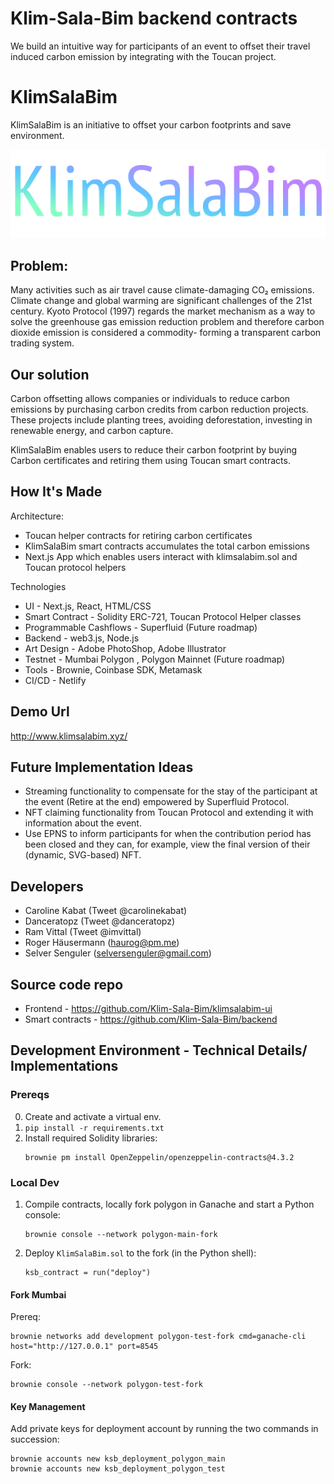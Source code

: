 # Klim-Sala-Bim backend contracts

We build an intuitive way for participants of an event to offset their travel induced carbon emission by integrating with the Toucan project.

# KlimSalaBim

KlimSalaBim is an initiative to offset your carbon footprints and save environment.

<img src="./KlimSalaBim.png"/>

## Problem:

Many activities such as air travel cause climate-damaging CO₂ emissions. Climate change and global warming are significant challenges of the 21st century. Kyoto Protocol (1997) regards the market mechanism as a way to solve the greenhouse gas emission reduction problem and therefore carbon dioxide emission is considered a commodity- forming a transparent carbon trading system.

## Our solution

Carbon offsetting allows companies or individuals to reduce carbon emissions by purchasing carbon credits from carbon reduction projects. These projects include planting trees, avoiding deforestation, investing in renewable energy, and carbon capture.

KlimSalaBim enables users to reduce their carbon footprint by buying Carbon certificates and retiring them using Toucan smart contracts.

## How It's Made

Architecture:

- Toucan helper contracts for retiring carbon certificates
- KlimSalaBim smart contracts accumulates the total carbon emissions 
- Next.js App which enables users interact with klimsalabim.sol and Toucan protocol helpers

Technologies

- UI - Next.js, React, HTML/CSS
- Smart Contract - Solidity ERC-721, Toucan Protocol Helper classes
- Programmable Cashflows - Superfluid (Future roadmap)
- Backend - web3.js, Node.js
- Art Design - Adobe PhotoShop, Adobe Illustrator
- Testnet - Mumbai Polygon , Polygon Mainnet (Future roadmap)
- Tools - Brownie, Coinbase SDK, Metamask
- CI/CD - Netlify

## Demo Url

http://www.klimsalabim.xyz/

## Future Implementation Ideas

- Streaming functionality to compensate for the stay of the participant at the event (Retire at the end) empowered by Superfluid Protocol.
- NFT claiming functionality from Toucan Protocol and extending it with information about the event.
- Use EPNS to inform participants for when the contribution period has been closed and they can, for example, view the final version of their (dynamic, SVG-based) NFT.

## Developers
- Caroline Kabat (Tweet @carolinekabat)
- Danceratopz (Tweet @danceratopz)
- Ram Vittal (Tweet @imvittal)
- Roger Häusermann (haurog@pm.me)
- Selver Senguler (selversenguler@gmail.com)

## Source code repo

- Frontend - https://github.com/Klim-Sala-Bim/klimsalabim-ui
- Smart contracts - https://github.com/Klim-Sala-Bim/backend


## Development Environment - Technical Details/ Implementations

### Prereqs

0. Create and activate a virtual env.
1. `pip install -r requirements.txt`
2. Install required Solidity libraries:
   ```
   brownie pm install OpenZeppelin/openzeppelin-contracts@4.3.2
   ```

### Local Dev

1. Compile contracts, locally fork polygon in Ganache and start a Python console:
   ```
   brownie console --network polygon-main-fork
   ```
2. Deploy `KlimSalaBim.sol` to the fork (in the Python shell):
   ```
   ksb_contract = run("deploy")
   ```

#### Fork Mumbai

Prereq:
```
brownie networks add development polygon-test-fork cmd=ganache-cli host="http://127.0.0.1" port=8545
```
Fork:
```
brownie console --network polygon-test-fork
```

#### Key Management

Add private keys for deployment account by running the two commands in succession:
```
brownie accounts new ksb_deployment_polygon_main
brownie accounts new ksb_deployment_polygon_test
```
